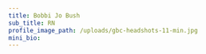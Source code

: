 ```yaml
---
title: Bobbi Jo Bush
sub_title: RN
profile_image_path: /uploads/gbc-headshots-11-min.jpg
mini_bio:
---
```



